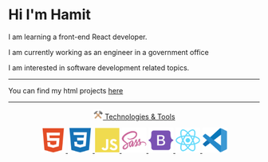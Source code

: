 
<h1>Hi I'm Hamit</h1>


<p>I am learning a front-end React developer.</p>

<p>I am currently working as an engineer in a government office</p>

<p>I am interested in software development related topics.</p>


***


<p>You can find my html projects <a href="https://github.com/hamits/websites"> here </p>


***


<p align="center"><img src="images/tools.png" width="20px"> Technologies & Tools </p>




<div align="center">    
    <img src="images/html5.svg" width="50px">
    <img src="images/ccs3.svg" width="50px">
    <img src="images/js.svg" width="50px">
    <img src="images/sass.svg" width="50px">
    <img src="images/bootstrap.svg" width="50px">
    <img src="images/react.svg" width="50px">
    <img src="images/vscode.svg" width="50px">
</div>

